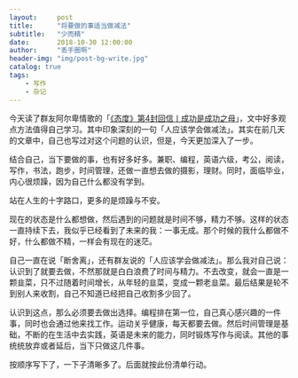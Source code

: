 ```yaml
---
layout:     post
title:      "将要做的事适当做减法"
subtitle:   "少而精"
date:       2018-10-30 12:00:00
author:     "丢手圈啊"
header-img: "img/post-bg-write.jpg"
catalog: true
tags:
    - 写作
    - 杂记
---
```



今天读了群友阿尔卑情歌的「[《态度》第4封回信丨成功是成功之母](https://mp.weixin.qq.com/s/aBs3AXjeNELKMYuoLL6vRg)」，文中好多观点方法值得自己学习。其中印象深刻的一句「人应该学会做减法」。其实在前几天的文章中，自己也写过对这个问题的认识，但是，今天更加深入了一步。



结合自己，当下要做的事，也有好多好多。兼职、编程，英语六级，考公，阅读，写作，书法，跑步，时间管理，还做一直想去做的摄影，理财。同时，面临毕业，内心很烦躁，因为自己什么都没有学到。



站在人生的十字路口，更多的是烦躁与不安。



现在的状态是什么都想做，然后遇到的问题就是时间不够，精力不够。这样的状态一直持续下去，我似乎已经看到了未来的我：一事无成。那个时候的我什么都做不好，什么都做不精，一样会有现在的迷茫。



自己一直在说「断舍离」，还有群友说的「人应该学会做减法」。那么我对自己说：认识到了就要去做，不然那就是白白浪费了时间与精力。不去改变，就会一直是一颗韭菜，只不过随着时间增长，从年轻的韭菜，变成一颗老韭菜。最后结果是轮不到别人来收割，自己不知道已经把自己收割多少回了。



认识到这点，那么必须要去做出选择。编程排在第一位，自己真心感兴趣的一件事，同时也会通过他来找工作。运动关乎健康，每天都要去做。然后时间管理是基础，不断的在生活中去实践，英语是未来的能力，同时锻炼写作与阅读。其他的事统统放弃或者延后，当下只做这几件事。



按顺序写下了，一下子清晰多了。后面就按此份清单行动。



